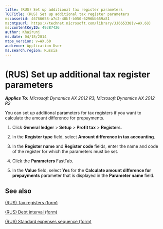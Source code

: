```yaml
---
title: (RUS) Set up additional tax register parameters
TOCTitle: (RUS) Set up additional tax register parameters
ms:assetid: 46766658-a7c2-40bf-b050-6296bb659a81
ms:mtpsurl: https://technet.microsoft.com/library/JJ665338(v=AX.60)
ms:contentKeyID: 49387426
author: Khairunj
ms.date: 04/18/2014
mtps_version: v=AX.60
audience: Application User
ms.search.region: Russia
---
```


# (RUS) Set up additional tax register parameters 


_**Applies To:** Microsoft Dynamics AX 2012 R3, Microsoft Dynamics AX 2012 R2_

You can set up additional parameters for tax registers if you want to calculate the amount difference for prepayments.

1.  Click **General ledger** \> **Setup** \> **Profit tax** \> **Registers**.

2.  In the **Register type** field, select **Amount difference in tax accounting**.

3.  In the **Register name** and **Register code** fields, enter the name and code of the register for which the parameters must be set.

4.  Click the **Parameters** FastTab.

5.  In the **Value** field, select **Yes** for the **Calculate amount difference for prepayments** parameter that is displayed in the **Parameter name** field.

## See also

[(RUS) Tax registers (form)](https://technet.microsoft.com/library/jj853195\(v=ax.60\))

[(RUS) Debt interval (form)](https://technet.microsoft.com/library/jj853236\(v=ax.60\))

[(RUS) Standard expenses sequence (form)](https://technet.microsoft.com/library/jj853198\(v=ax.60\))

  


